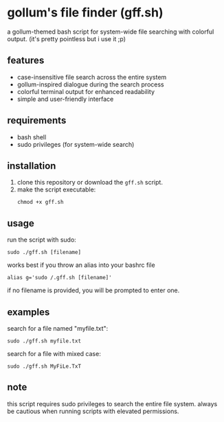 # gollum's file finder (gff.sh)

a gollum-themed bash script for system-wide file searching with colorful output. (it's pretty pointless but i use it ;p)

## features

- case-insensitive file search across the entire system
- gollum-inspired dialogue during the search process
- colorful terminal output for enhanced readability
- simple and user-friendly interface

## requirements

- bash shell
- sudo privileges (for system-wide search)

## installation

1. clone this repository or download the `gff.sh` script.
2. make the script executable:
   ```
   chmod +x gff.sh
   ```

## usage

run the script with sudo:

```
sudo ./gff.sh [filename]
```

works best if you throw an alias into your bashrc file
```
alias g='sudo /.gff.sh [filename]'
```

if no filename is provided, you will be prompted to enter one.

## examples

search for a file named "myfile.txt":
```
sudo ./gff.sh myfile.txt
```

search for a file with mixed case:
```
sudo ./gff.sh MyFiLe.TxT
```

## note

this script requires sudo privileges to search the entire file system. always be cautious when running scripts with elevated permissions.
